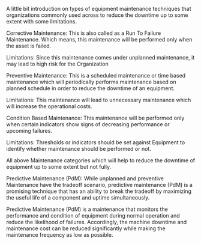A little bit introduction on types of equipment maintenance techniques that organizations commonly used across to reduce the downtime up to some extent with some limitations.

Corrective Maintenance: This is also called as a Run To Failure Maintenance. Which means, this maintenance will be performed only when the asset is failed.

Limitations: Since this maintenance comes under unplanned maintenance, it may lead to high risk for the Organization

Preventive Maintenance: This is a scheduled maintenance or time based maintenance which will periodically performs maintenance based on planned schedule in order to reduce the downtime of an equipment.

Limitations: This maintenance will lead to unnecessary maintenance which will increase the operational costs.

Condition Based Maintenance: This maintenance will be performed only when certain indicators show signs of decreasing performance or upcoming failures.

Limitations: Thresholds or indicators should be set against Equipment to identify whether maintenance should be performed or not.

All above Maintenance categories which will help to reduce the downtime of equipment up to some extent but not fully.

Predictive Maintenance (PdM): While unplanned and preventive Maintenance have the tradeoff scenario, predictive maintenance (PdM) is a promising technique that has an ability to break the tradeoff by maximizing the useful life of a component and uptime simultaneously.

Predictive Maintenance (PdM) is a maintenance that monitors the performance and condition of equipment during normal operation and reduce the likelihood of failures. Accordingly, the machine downtime and maintenance cost can be reduced significantly while making the maintenance frequency as low as possible.

